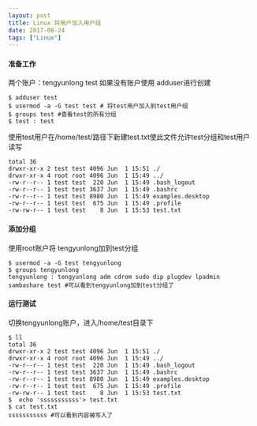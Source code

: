 ```yaml
---
layout: post
title: Linux 将用户加入用户组
date: 2017-08-24
tags: ["Linux"]
---
```


#### 准备工作

两个账户：tengyunlong test
如果没有账户使用 adduser进行创建

    $ adduser test
    $ usermod -a -G test test # 将test用户加入到test用户组
    $ groups test #查看test的所有分组
    $ test : test 

<!--more-->

使用test用户在/home/test/路径下新建test.txt使此文件允许test分组和test用户读写

    total 36
    drwxr-xr-x 2 test test 4096 Jun  1 15:51 ./
    drwxr-xr-x 4 root root 4096 Jun  1 15:49 ../
    -rw-r--r-- 1 test test  220 Jun  1 15:49 .bash_logout
    -rw-r--r-- 1 test test 3637 Jun  1 15:49 .bashrc
    -rw-r--r-- 1 test test 8980 Jun  1 15:49 examples.desktop
    -rw-r--r-- 1 test test  675 Jun  1 15:49 .profile
    -rw-rw-r-- 1 test test    8 Jun  1 15:53 test.txt

#### 添加分组

使用root账户将 tengyunlong加到test分组

    $ usermod -a -G test tengyunlong
    $ groups tengyunlong
    tengyunlong : tengyunlong adm cdrom sudo dip plugdev lpadmin sambashare test #可以看到tengyunlong加到test分组了

#### 运行测试

切换tengyunlong账户，进入/home/test目录下

    $ ll
    total 36
    drwxr-xr-x 2 test test 4096 Jun  1 15:51 ./
    drwxr-xr-x 4 root root 4096 Jun  1 15:49 ../
    -rw-r--r-- 1 test test  220 Jun  1 15:49 .bash_logout
    -rw-r--r-- 1 test test 3637 Jun  1 15:49 .bashrc
    -rw-r--r-- 1 test test 8980 Jun  1 15:49 examples.desktop
    -rw-r--r-- 1 test test  675 Jun  1 15:49 .profile
    -rw-rw-r-- 1 test test    8 Jun  1 15:53 test.txt
    $  echo 'sssssssssss'> test.txt
    $ cat test.txt 
    sssssssssss #可以看到内容被写入了